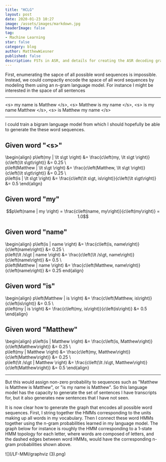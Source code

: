 ```yaml
---
title: "HCLG"
layout: post
date: 2020-01-23 10:27
image: /assets/images/markdown.jpg
headerImage: false
tag:
- Machine Learning
star: false
category: blog
author: MatthewWiesner
published: false
description: FSTs in ASR, and details for creating the ASR decoding graph.
---
```

First, enumerating the sapce of all possible word sequences is impossible. Instead, we could compactly encode the space of all word sequences by modeling them using an n-gram language model. For instance I might be interested in the space of all sentences

---

\<s> my name is Matthew \</s>,
\<s> Matthew is my name \</s>,
\<s> is my name Matthew \</s>,
\<s> is Matthew my name \</s>

---

I could train a bigram language model from which I should hopefully be able to generate the these word sequences.


Given word "\<s>"
---
\begin{align}
p\left(my | \lt s\gt \right) &= \frac{c\left(my, \lt s\gt \right)}{c\left(\lt s\gt\right)} &= 0.25 \\\
p\left(Matthew | \lt s\gt \right) &= \frac{c\left(Matthew, \lt s\gt \right)}{c\left(\lt s\gt\right)} &= 0.25 \\\
p\left(is | \lt s\gt \right) &= \frac{c\left(\lt s\gt, is\right)}{c\left(\lt s\gt\right)} &= 0.5
\end{align}

Given word "my"
---
$$p\left(name | my \right) = \frac{c\left(name, my\right)}{c\left(my\right)} = 1.0$$

Given word "name"
---
\begin{align}
p\left(is | name \right) &= \frac{c\left(is, name\right)}{c\left(name\right)} &= 0.25 \\\
p\left(\lt /s\gt | name \right) &= \frac{c\left(\lt /s\gt, name\right)}{c\left(name\right)} &= 0.5 \\\
p\left(Matthew | name \right) &= \frac{c\left(Matthew, name\right)}{c\left(name\right)} &= 0.25
end{align}


Given word "is"
---
\begin{align}
p\left(Matthew | is \right) &= \frac{c\left(Matthew, is\right)}{c\left(is\right)} &= 0.5 \\\
p\left(my | is \right) &= \frac{c\left(my, is\right)}{c\left(is\right)} &= 0.5
\end{align}


Given word "Matthew"
---
\begin{align}
p\left(is | Matthew \right) &= \frac{c\left(is, Matthew\right)}{c\left(Matthew\right)} &= 0.25 \\\
p\left(my | Matthew \right) &= \frac{c\left(my, Matthew\right)}{c\left(Matthew\right)} &= 0.25 \\\
p\left(\lt /s\gt | Matthew \right) &= \frac{c\left(\lt /s\gt, Matthew\right)}{c\left(Matthew\right)} &= 0.5
\end{align}

---

But this would assign non-zero probability to sequences such as "Matthew is Matthew is Matthew", or "is my name is Matthew". So this language model has the capacity to generate the set of sentences I have transcripts for, but it also generates new sentences that I have not seen.

It is now clear how to generate the graph that encodes all possible word sequences. First, I string together the HMMs corresponding to the units making up all words in my vocabulary. Then I connect these word HMMs together using the n-gram probabilities learned in my language model. The graph below for instance is roughly the HMM corresponding to a 1-state HMM topology for each letter, where words are composed of letters, and the dashed edges between word HMMs, would have the corresponding n-gram probabilities shown above.

![](/LF-MMI/graphviz (3).png)

